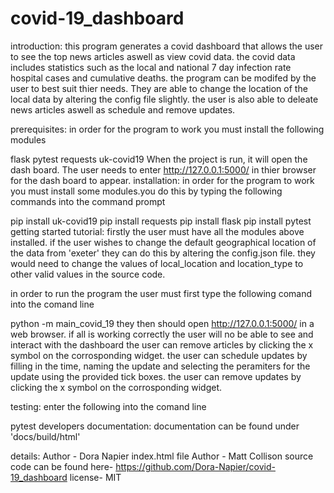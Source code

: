 # covid-19_dashboard
introduction:
this program generates a covid dashboard that allows the user to see the top news articles aswell as view covid data. the covid data includes statistics such as the local and national 7 day infection rate hospital cases and cumulative deaths. the program can be modifed by the user to best suit thier needs. They are able to change the location of the local data by altering the config file slightly. the user is also able to deleate news articles aswell as schedule and remove updates.

prerequisites:
in order for the program to work you must install the following modules

flask
pytest
requests
uk-covid19 When the project is run, it will open the dash board. The user needs to enter http://127.0.0.1:5000/ in thier browser for the dash board to appear.
installation:
in order for the program to work you must install some modules.you do this by typing the following commands into the command prompt

pip install uk-covid19
pip install requests
pip install flask
pip install pytest
getting started tutorial:
firstly the user must have all the modules above installed. if the user wishes to change the default geographical location of the data from 'exeter' they can do this by altering the config.json file. they would need to change the values of local_location and location_type to other valid values in the source code.

in order to run the program the user must first type the following comand into the comand line

python -m main_covid_19
they then should open http://127.0.0.1:5000/ in a web browser. if all is working correctly the user will no be able to see and interact with the dashboard the user can remove articles by clicking the x symbol on the corrosponding widget. the user can schedule updates by filling in the time, naming the update and selecting the peramiters for the update using the provided tick boxes. the user can remove updates by clicking the x symbol on the corrosponding widget.

testing:
enter the following into the comand line

pytest
developers documentation:
documentation can be found under 'docs/build/html'

details:
Author - Dora Napier
index.html file Author - Matt Collison
source code can be found here- https://github.com/Dora-Napier/covid-19_dashboard
license- MIT

